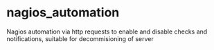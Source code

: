 # nagios_automation
Nagios automation via http requests to enable and disable checks and notifications, suitable for decommisioning of server

